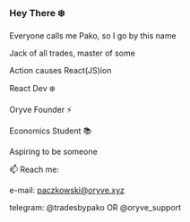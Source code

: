 ### Hey There ❄️


Everyone calls me Pako, so I go by this name

Jack of all trades, master of some

Action causes React(JS)ion


React Dev ❄️

Oryve Founder ⚡

Economics Student 📚

Aspiring to be someone


📫 Reach me:

e-mail: paczkowski@oryve.xyz

telegram: @tradesbypako OR @oryve_support
<!--
**0xpako/0xpako** is a ✨ _special_ ✨ repository because its `README.md` (this file) appears on your GitHub profile.

Here are some ideas to get you started:

- 🔭 I’m currently working on ...
- 🌱 I’m currently learning ...
- 👯 I’m looking to collaborate on ...
- 🤔 I’m looking for help with ...
- 💬 Ask me about ...
- 📫 How to reach me: ...
- 😄 Pronouns: ...
- ⚡ Fun fact: ...
-->
